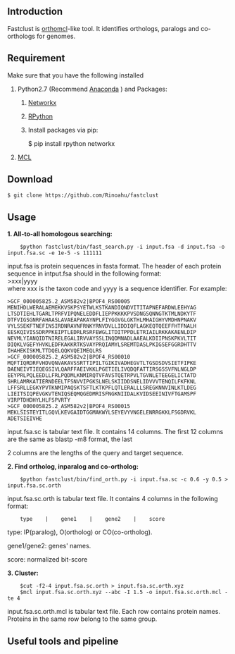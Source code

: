 ## Introduction

Fastclust is [orthomcl](http://orthomcl.org/common/downloads/software/v2.0/ "http://orthomcl.org/common/downloads/software/v2.0/")-like tool. It identifies orthologs, paralogs and co-orthologs for genomes.

<!--First, it calls its own fast homologous protein searching tool to do a all-to-all homologous searching. Then, [orthomcl algorithm](https://docs.google.com/document/d/1RB-SqCjBmcpNq-YbOYdFxotHGuU7RK_wqxqDAMjyP_w/pub "https://docs.google.com/document/d/1RB-SqCjBmcpNq-YbOYdFxotHGuU7RK_wqxqDAMjyP_w/pub") is used to identify ortholog, inparalog and co-ortholog protein paris. Finally, [MCL](https://micans.org/mcl "https://micans.org/mcl") is used to group all the protein paris.-->

## Requirement

Make sure that you have the following installed

1. Python2.7 (Recommend [Anaconda](https://www.continuum.io/downloads#linux "https://www.continuum.io/downloads#linux" ) ) and Packages:
    1. [Networkx](https://networkx.github.io/ "https://networkx.github.io/")
    2. [RPython](https://pypi.python.org/pypi/rpython/0.1.4 "https://pypi.python.org/pypi/rpython/0.1.4")
    3. Install packages via pip:

        $ pip install rpython networkx

2. [MCL](https://micans.org/mcl "https://micans.org/mcl")


## Download

    $ git clone https://github.com/Rinoahu/fastclust

## Usage



**1. All-to-all homologous searching:**

        $python fastclust/bin/fast_search.py -i input.fsa -d input.fsa -o input.fsa.sc -e 1e-5 -s 111111

input.fsa is  protein sequences in fasta format. The header of each protein sequence in intput.fsa should in the following format:  
        >xxx|yyyy  
where xxx is the taxon code and yyyy is a sequence identifier. For example:

    >GCF_000005825.2_ASM582v2|BPOF4_RS00005
    MENIHDLWERALAEMEKKVSKPSYETWLKSTKANDIQNDVITITAPNEFARDWLEEHYAG
    LTSDTIEHLTGARLTPRFVIPQNELEDDFLIEPPKKKKPVSDNGSQNNGTKTMLNDKYTF
    DTFVIGSGNRFAHAASLAVAEAPAKAYNPLFIYGGVGLGKTHLMHAIGHYVMDHNPNAKV
    VYLSSEKFTNEFINSIRDNRAVNFRNKYRNVDVLLIDDIQFLAGKEQTQEEFFHTFNALH
    EESKQIVISSDRPPKEIPTLEDRLRSRFEWGLITDITPPDLETRIAILRKKAKAENLDIP
    NEVMLYIANQIDTNIRELEGALIRVVAYSSLINQDMNADLAAEALKDIIPNSKPKVLTIT
    DIQKLVGEFYHVKLEDFKAKKRTKSVAYPRQIAMYLSREMTDASLPKIGSEFGGRDHTTV
    IHAHEKISKMLTTDQELQQKVQEIMEQLRS
    >GCF_000005825.2_ASM582v2|BPOF4_RS00010
    MQFTIQRDRFVHDVQNVAKAVSSRTTIPILTGIKIVADHEGVTLTGSDSDVSIETFIPKE
    DAENEIVTIEQEGSIVLQARFFAEIVKKLPGETIELIVQDQFATTIRSGSSVFNLNGLDP
    EEYPRLPQLEEDLLFRLPQDMLKNMIRQTVFAVSTQETRPVLTGVNLETEEGELICTATD
    SHRLAMRKATIERNDEELTFSNVVIPGKSLNELSKIIDDSNELIDVVVTENQILFKFKNL
    LFFSRLLEGKYPVTKNMIPAQSKTSFTLKTKPFLQTLERALLLSREGKNNVINLKTLDEG
    LIEITSIQPEVGKVTENIQSEQMQGEDMRISFNGKNIIDALKVIDSEEINIVFTGAMSPF
    VIRPTDHDHYLHLFSPVRTY
    >GCF_000005825.2_ASM582v2|BPOF4_RS00015
    MEKLSISTEYITLGQVLKEVGAIDTGGMAKWYLSEYEVYVNGELENRRGKKLFSGDRVKL
    ADETSIEIVHE


input.fsa.sc is tabular text file. It contains 14 columns. The first 12 columns are the same as blastp -m8 format, the last

2 columns are the lengths of the query and target sequence.  

**2. Find ortholog, inparalog and co-ortholog:**

        $python fastclust/bin/find_orth.py -i input.fsa.sc -c 0.6 -y 0.5 > input.fsa.sc.orth

input.fsa.sc.orth is tabular text file. It contains 4 columns in the following format:

        type    |    gene1    |    gene2    |    score 


type: IP(paralog), O(ortholog) or CO(co-ortholog). 

gene1/gene2: genes' names.

score: normalized bit-score

**3. Cluster:**

        $cut -f2-4 input.fsa.sc.orth > input.fsa.sc.orth.xyz
        $mcl input.fsa.sc.orth.xyz --abc -I 1.5 -o input.fsa.sc.orth.mcl -te 4


input.fsa.sc.orth.mcl is tabular text file. Each row contains protein names. Proteins in the same row belong to the same group.

## Useful tools and pipeline

